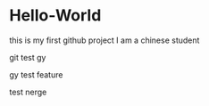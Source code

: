 # Hello-World
this is my first github project
I am a chinese student

git test gy

gy test feature

test nerge